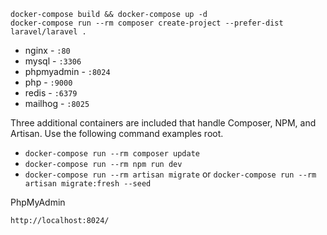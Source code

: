 ```
docker-compose build && docker-compose up -d
docker-compose run --rm composer create-project --prefer-dist laravel/laravel .
```

* nginx - `:80`
* mysql - `:3306`
* phpmyadmin - `:8024`
* php - `:9000`
* redis - `:6379`
* mailhog - `:8025`

Three additional containers are included that handle Composer, NPM, and Artisan. Use the following command examples root.

* `docker-compose run --rm composer update`
* `docker-compose run --rm npm run dev`
* `docker-compose run --rm artisan migrate` or `docker-compose run --rm artisan migrate:fresh --seed`

PhpMyAdmin

`http://localhost:8024/`
